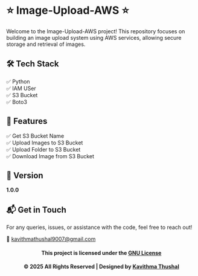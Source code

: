 # ⭐ Image-Upload-AWS ⭐

Welcome to the Image-Upload-AWS project! This repository focuses on building an image upload system using AWS services,
allowing secure storage and retrieval of images.

## 🛠️ Tech Stack

✅ Python<br/>
✅ IAM USer<br/>
✅ S3 Bucket<br/>
✅ Boto3<br/>

## 🚀 Features

✅ Get S3 Bucket Name<br/>
✅ Upload Images to S3 Bucket<br/>
✅ Upload Folder to S3 Bucket<br/>
✅ Download Image from S3 Bucket<br/>

## 📝 Version

**1.0.0**

## 📬 Get in Touch

For any queries, issues, or assistance with the code, feel free to reach out!

📧 [kavithmathushal9007@gmail.com](mailto:kavithmathushal9007@gmail.com)

<div align="center">

#### This project is licensed under the [GNU License](LICENSE)

#### © 2025 All Rights Reserved | Designed by [Kavithma Thushal](https://github.com/Kavithma-Thushal)

</div>